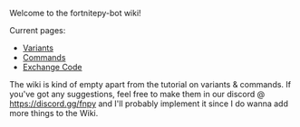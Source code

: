 Welcome to the fortnitepy-bot wiki!

Current pages:
* <a href="https://github.com/xMistt/fortnitepy-bot/wiki/Variants">Variants</a>
* <a href="https://github.com/xMistt/fortnitepy-bot/wiki/Commands">Commands</a>
* <a href="https://github.com/xMistt/fortnitepy-bot/wiki/Exchange-Code">Exchange Code</a>

The wiki is kind of empty apart from the tutorial on variants & commands. If you've got any suggestions, feel free to make them in our discord @ https://discord.gg/fnpy and I'll probably implement it since I do wanna add more things to the Wiki.